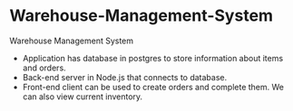 # Warehouse-Management-System
Warehouse Management System

- Application has database in postgres to store information about items and orders.
- Back-end server in Node.js that connects to database.
- Front-end client can be used to create orders and complete them. We can also view current inventory.